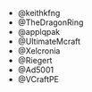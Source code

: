 - @keithkfng
- @TheDragonRing
- @applqpak
- @UltimateMcraft
- @Xelcronia
- @Riegert
- @Ad5001
- @VCraftPE
